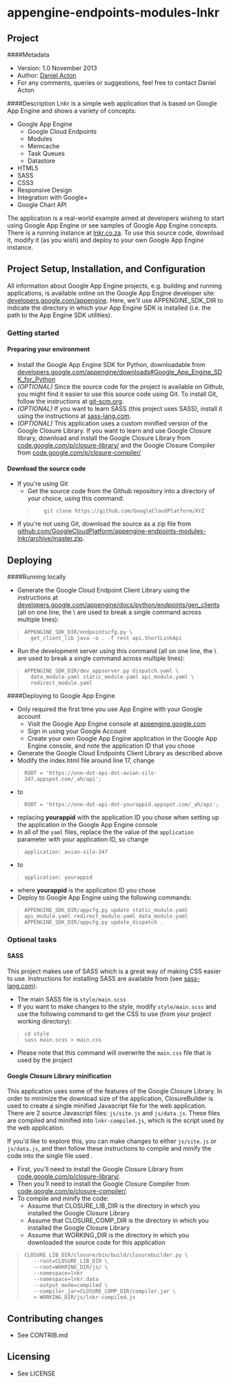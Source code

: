 appengine-endpoints-modules-lnkr
================================

## Project
####Metadata
* Version: 1.0 November 2013
* Author: [Daniel Acton](http://google.com/+DanielActon)
* For any comments, queries or suggestions, feel free to contact Daniel Acton

####Description
Lnkr is a simple web application that is based on Google App Engine and shows a variety of concepts:
* Google App Engine
  * Google Cloud Endpoints
  * Modules
  * Memcache
  * Task Queues
  * Datastore
* HTML5
* SASS
* CSS3
* Responsive Design
* Integration with Google+
* Google Chart API

The application is a real-world example aimed at developers wishing to start using Google App Engine or see samples of Google App Engine concepts. There is a running instance at [lnkr.co.za](http://lnkr.co.za). To use this source code, download it, modify it (as you wish) and deploy to your own Google App Engine instance.

## Project Setup, Installation, and Configuration
All information about Google App Engine projects, e.g. building and running applications, is available online on the Google App Engine developer site: [developers.google.com/appengine](https://developers.google.com/appengine). Here, we'll use APPENGINE_SDK_DIR to indicate the directory in which your App Engine SDK is installed (i.e. the path to the App Engine SDK utilities).

### Getting started
#### Preparing your environment
* Install the Google App Engine SDK for Python, downloadable from [developers.google.com/appengine/downloads#Google_App_Engine_SDK_for_Python](https://developers.google.com/appengine/downloads#Google_App_Engine_SDK_for_Python)
* *(OPTIONAL)* Since the source code for the project is available on Github, you might find it easier to use this source code using Git. To install Git, follow the instructions at [git-scm.org](http://git-scm.org).
* *(OPTIONAL)* If you want to learn SASS (this project uses SASS), install it using the instructions at [sass-lang.com](http://sass-lang.com).
* *(OPTIONAL)* This application uses a custom minified version of the Google Closure Library. If you want to learn and use Google Closure library, download and install the Google Closure Library from [code.google.com/p/closure-library/](https://code.google.com/p/closure-library/) and the Google Closure Compiler from [code.google.com/p/closure-compiler/](https://code.google.com/p/closure-compiler/)

#### Download the source code
* If you're using Git
  * Get the source code from the Github repository into a directory of your choice, using this command:
  >        git clone https://github.com/GoogleCloudPlatform/XYZ
* If you're not using Git, download the source as a zip file from [github.com/GoogleCloudPlatform/appengine-endpoints-modules-lnkr/archive/master.zip](https://github.com/GoogleCloudPlatform/appengine-endpoints-modules-lnkr/archive/master.zip).

## Deploying
####Running locally
* Generate the Google Cloud Endpoint Client Library using the instructions at [developers.google.com/appengine/docs/python/endpoints/gen_clients](https://developers.google.com/appengine/docs/python/endpoints/gen_clients) (all on one line, the \ are used to break a single command across multiple lines):
>     APPENGINE_SDK_DIR/endpointscfg.py \
>       get_client_lib java -o . -f rest api.ShortLinkApi
* Run the development server using this command (all on one line, the \ are used to break a single command across multiple lines):
>     APPENGINE_SDK_DIR/dev_appserver.py dispatch.yaml \
>       data_module.yaml static_module.yaml api_module.yaml \
>       redirect_module.yaml

####Deploying to Google App Engine
* Only required the first time you use App Engine with your Google account
  * Visit the Google App Engine console at [appengine.google.com](https://appengine.google.com)
  * Sign in using your Google Account
  * Create your own Google App Engine application in the Google App Engine console, and note the application ID that you chose
* Generate the Google Cloud Endpoints Client Library as described above
* Modify the index.html file around line 17, change
>     ROOT = 'https://one-dot-api-dot-avian-silo-347.appspot.com/_ah/api';
* to
>     ROOT = 'https://one-dot-api-dot-yourappid.appspot.com/_ah/api';
* replacing **yourappid** with the application ID you chose when setting up the application in the Google App Engine console
* In all of the `yaml` files, replace the the value of the `application` parameter with your application ID, so change
>     application: avian-silo-347
* to
>     application: yourappid
* where **yourappid** is the application ID you chose
* Deploy to Google App Engine using the following commands:
>     APPENGINE_SDK_DIR/appcfg.py update static_module.yaml api_module.yaml redirect_module.yaml data_module.yaml
>     APPENGINE_SDK_DIR/appcfg.py update_dispatch .


### Optional tasks
#### SASS
This project makes use of SASS which is a great way of making CSS easier to use. Instructions for installing SASS are available from (see [sass-lang.com](http://sass-lang.com)).
* The main SASS file is `style/main.scss`
* If you want to make changes to the style, modify `style/main.scss` and use the following command to get the CSS to use (from your project working directory):
>     cd style
>     sass main.scss > main.css
* Please note that this command will overwrite the `main.css` file that is used by the project

#### Google Closure Library minification
This application uses some of the features of the Google Closure Library. In order to minimize the download size of the application, ClosureBuilder is used to create a single minified Javascript file for the web application. There are 2 source Javascript files: `js/site.js` and `js/data.js`. These files are compiled and minified into `lnkr-compiled.js`, which is the script used by the web application.

If you'd like to explore this, you can make changes to either `js/site.js` or `js/data.js`, and then follow these instructions to compile and minify the code into the single file used .
* First, you'll need to install the Google Closure Library from [code.google.com/p/closure-library/](https://code.google.com/p/closure-library/).
* Then you'll need to install the Google Closure Compiler from [code.google.com/p/closure-compiler/](https://code.google.com/p/closure-compiler/).
* To compile and minify the code:
  * Assume that CLOSURE_LIB_DIR is the directory in which you installed the Google Closure Library
  * Assume that CLOSURE_COMP_DIR is the directory in which you installed the Google Closure Library
  * Assume that WORKING_DIR is the directory in which you downloaded the source code for this application
>     CLOSURE_LIB_DIR/closure/bin/build/closurebuilder.py \
>        --root=CLOSURE_LIB_DIR \
>        --root=WOKRING_DIR/js/ \
>        --namespace=lnkr
>        --namespace=lnkr.data
>        --output_mode=compiled \
>        --compiler_jar=CLOSURE_COMP_DIR/compiler.jar \
>        > WORKING_DIR/js/lnkr-compiled.js

## Contributing changes

* See CONTRIB.md

## Licensing

* See LICENSE

